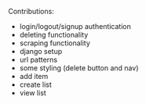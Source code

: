Contributions:
* login/logout/signup authentication
* deleting functionality
* scraping functionality
* django setup
* url patterns
* some styling (delete button and nav)
* add item
* create list
* view list
 
